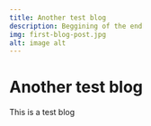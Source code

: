 ```yaml
---
title: Another test blog
description: Beggining of the end
img: first-blog-post.jpg
alt: image alt
---
```


# Another test blog
This is a test blog

